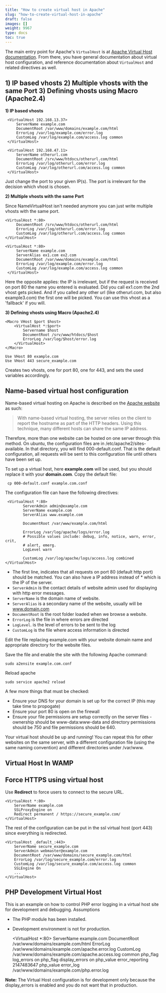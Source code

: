 ```yaml
---
title: "How to create virtual host in Apache"
slug: "how-to-create-virtual-host-in-apache"
draft: false
images: []
weight: 9967
type: docs
toc: true
---
```


The main entry point for Apache's `VirtualHost` is at [Apache Virtual Host documentation](https://httpd.apache.org/docs/current/en/vhosts/). From there, you have general documentation about virtual host configuration, and reference documentation about `VirtualHost` and related directives as well.

## 1) IP based vhosts  2) Multiple vhosts with the same Port  3) Defining vhosts using Macro (Apache2.4)
**1) IP based vhosts**

 
     <VirtualHost 192.168.13.37>
         ServerName example.com
         DocumentRoot /var/www/domains/example.com/html
         ErrorLog /var/log/example.com/error.log
         CustomLog /var/log/example.com/access.log common
     </VirtualHost>

     <VirtualHost 192.168.47.11>
         ServerName otherurl.com
         DocumentRoot /srv/www/htdocs/otherurl.com/html
         ErrorLog /var/log/otherurl.com/error.log
         CustomLog /var/log/otherurl.com/access.log common
     </VirtualHost>

Just change the port to your given IP(s). The port is irrelevant for the decision which vhost is chosen.

**2) Multiple vhosts with the same Port**

Since NameVirtualHost isn't needed anymore you can just write multiple vhosts with the same port.

    <VirtualHost *:80>
         DocumentRoot /srv/www/htdocs/otherurl.com/html
         ErrorLog /var/log/otherurl.com/error.log
         CustomLog /var/log/otherurl.com/access.log common
    </VirtualHost>

    <VirtualHost *:80>
         ServerName example.com
         ServerAlias ex1.com ex2.com
         DocumentRoot /var/www/domains/example.com/html
         ErrorLog /var/log/example.com/error.log
         CustomLog /var/log/example.com/access.log common
     </VirtualHost>

Here the opposite applies: the IP is irrelevant, but if the request is received on port 80 the name you entered is evaluated. Did you call ex1.com the 2nd vhost gets picked. And if you called any other url (like otherurl.com, but also example3.com) the first one will be picked. You can use this vhost as a 'fallback' if you will.

**3) Defining vhosts using Macro (Apache2.4)**

    <Macro VHost $port $host>
        <VirtualHost *:$port>
            Servername $host
            DocumentRoot /srv/www/htdocs/$host
            ErrorLog /var/log/$host/error.log
        </VirtualHost>
    </Macro>

    Use VHost 80 example.com
    Use VHost 443 secure_example.com

Creates two vhosts, one for port 80, one for 443, and sets the used variables accordingly.

## Name-based virtual host configuration
Name-based virtual hosting on Apache is described on the [Apache website][1] as such:

> With name-based virtual hosting, the server relies on the client to
> report the hostname as part of the HTTP headers. Using this technique,
> many different hosts can share the same IP address.

Therefore, more than one website can be hosted on one server through this method.  On ubuntu, the configuration files are in /etc/apache2/sites-available.  In that directory, you will find 000-default.conf.  That is the default configuration, all requests will be sent to this configuration file until others have been set up. 

To set up a virtual host, here **example.com** will be used, but you should replace it with your **domain.com**. Copy the default file:

     cp 000-default.conf example.com.conf

The configuration file can have the following directives:

     <VirtualHost *:80>
            ServerAdmin admin@example.com
            ServerName example.com
            ServerAlias www.example.com
    
            DocumentRoot /var/www/example.com/html
            
            ErrorLog /var/log/apache/logs/error.log
            # Possible values include: debug, info, notice, warn, error, crit,
            # alert, emerg.
            LogLevel warn
    
            CustomLog /var/log/apache/logs/access.log combined    
    </VirtualHost>


* The first line, indicates that all requests on port 80 (default http port) should be matched. You can also have a IP address instead of * which is the IP of the server.
* `ServerAdmin` is the contact details of website admin used for displaying with http error messages. 
* `ServerName` is the domain name of website. 
* `ServerAlias` is a secondary name of the website, usually will be www.domain.com
* `DocumentRoot` is the root folder loaded when we browse a website. 
* `ErrorLog` is the file in where errors are directed
* `LogLevel`. is the level of errors to be sent to the log
* `CustomLog` is the file where access information is directed

Edit the file replacing example.com with your website domain name and appropriate directory for the website files.

Save the file and enable the site with the following Apache command:

    sudo a2ensite example.com.conf

Reload apache

    sudo service apache2 reload

A few more things that must be checked:

* Ensure your DNS for your domain is set up for the correct IP (this may take time to propogate)
* Ensure your port 80 is open on the firewall
* Ensure your file permissions are setup correctly on the server files - ownership should be www-data:www-data and directory permissions should be 750 and file permissions should be 640. 

Your virtual host should be up and running!  You can repeat this for other websites on the same server, with a different configuration file (using the same naming convention) and different directories under /var/www.

  [1]: https://httpd.apache.org/docs/2.4/vhosts/name-based.html

## Virtual Host In WAMP


## Force HTTPS using virtual host
Use **Redirect** to force users to connect to the secure URL.

    <VirtualHost *:80>
        ServerName example.com
        SSLProxyEngine on
        Redirect permanent / https://secure_example.com/
    </VirtualHost>

The rest of the configuration can be put in the ssl virtual host (port 443) since everything is redirected.

    <VirtualHost _default_:443>
        ServerName secure_example.com
        ServerAdmin webmaster@example.com 
        DocumentRoot /var/www/domains/secure_example.com/html
        ErrorLog /var/log/secure_example.com/error.log
        CustomLog /var/log/secure_example.com/access.log common
        SSLEngine On
        ...
    </VirtualHost>
       

## PHP Development Virtual Host
This is an example on how to control PHP error logging in a virtual host site for development and debugging.
Assumptions

 - The PHP module has been installed.
 - Development environment is not for production.

  
    <VirtualHost *:80>
        ServerName example.com
        DocumentRoot /var/www/domains/example.com/html
        ErrorLog /var/www/domains/example.com/apache.error.log
        CustomLog /var/www/domains/example.com/apache.access.log common
        php_flag log_errors on
        php_flag display_errors on
        php_value error_reporting 2147483647
        php_value error_log /var/www/domains/example.com/php.error.log
    </VirtualHost>

**Note:** The Virtual Host configuration is for development only because the display_errors is enabled and you do not want that in production.

